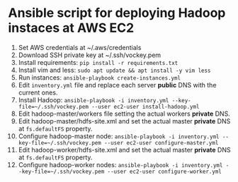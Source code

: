 # Ansible script for deploying Hadoop instaces at AWS EC2

1. Set AWS credentials at ~/.aws/credentials
2. Download SSH private key at ~/.ssh/vockey.pem
3. Install requirements: `pip install -r requirements.txt`
4. Install vim and less: `sudo apt update && apt install -y vim less`
5. Run instances: `ansible-playbook create-instances.yml`
5. Edit `inventory.yml` file and replace each server **public** DNS with the current ones.
6. Install Hadoop: `ansible-playbook -i inventory.yml --key-file=~/.ssh/vockey.pem --user ec2-user install-hadoop.yml`
7. Edit hadoop-master/workers file setting the actual workers **private** DNS.
8. Edit hadoop-master/hdfs-site.xml and set the actual master **private** DNS at `fs.defaultFS` property.
9. Configure hadoop-master node: `ansible-playbook -i inventory.yml --key-file=~/.ssh/vockey.pem --user ec2-user configure-master.yml`
10. Edit hadoop-worker/hdfs-site.xml and set the actual master **private** DNS at `fs.defaultFS` property.
11. Configure hadoop-worker nodes: `ansible-playbook -i inventory.yml --key-file=~/.ssh/vockey.pem --user ec2-user configure-worker.yml`